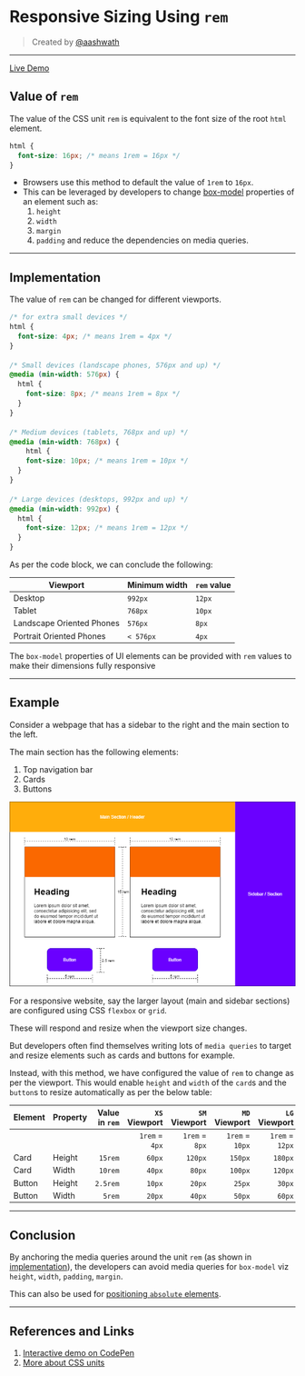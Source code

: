 # Responsive Sizing Using `rem`

> Created by [@aashwath](https://github.com/aashwath)

---

[Live Demo](https://codepen.io/aashwath/pen/ZEWWwKw)

## Value of `rem`

The value of the CSS unit `rem` is equivalent to the font size of the root `html` element.

```css
html {
  font-size: 16px; /* means 1rem = 16px */
}
```

* Browsers use this method to default the value of `1rem` to `16px`.
* This can be leveraged by developers to change [box-model](https://developer.mozilla.org/en-US/docs/Learn/CSS/Building_blocks/The_box_model) properties of an element such as:
  1. `height`
  2. `width`
  3. `margin`
  4. `padding`
and reduce the dependencies on media queries.

---

## Implementation

The value of `rem` can be changed for different viewports.

```css
/* for extra small devices */
html {
  font-size: 4px; /* means 1rem = 4px */
}

/* Small devices (landscape phones, 576px and up) */
@media (min-width: 576px) {
  html {
    font-size: 8px; /* means 1rem = 8px */
  }
}

/* Medium devices (tablets, 768px and up) */
@media (min-width: 768px) {
    html {
    font-size: 10px; /* means 1rem = 10px */
  }
}

/* Large devices (desktops, 992px and up) */
@media (min-width: 992px) {
  html {
    font-size: 12px; /* means 1rem = 12px */
  }
}
```

As per the code block, we can conclude the following:

| Viewport                  | Minimum width | `rem` value |
| ------------------------- | ------------- | ----------- |
| Desktop                   | `992px`       | `12px`      |
| Tablet                    | `768px`       | `10px`      |
| Landscape Oriented Phones | `576px`       | `8px`       |
| Portrait Oriented Phones  | `< 576px`     | `4px`       |

The `box-model` properties of UI elements can be provided with `rem` values to make their dimensions fully responsive

---

## Example

Consider a webpage that has a sidebar to the right and the main section to the left. 

The main section has the following elements:
1. Top navigation bar
2. Cards
3. Buttons

![Website Layout](assets/webpage.png)

For a responsive website, say the larger layout (main and sidebar sections) are configured using CSS `flexbox` or `grid`. 

These will respond and resize when the viewport size changes.

But developers often find themselves writing lots of `media queries` to target and resize elements such as cards and buttons for example.

Instead, with this method, we have configured the value of `rem` to change as per the viewport. This would enable `height` and `width` of the `card`s and the `button`s to resize automatically as per the below table:


| Element | Property | Value in `rem` |  `XS` Viewport |  `SM` Viewport |   `MD` Viewport |   `LG` Viewport |
| ------- | -------- | -------------: | -------------: | -------------: | --------------: | --------------: |
|         |          |                | `1rem` = `4px` | `1rem` = `8px` | `1rem` = `10px` | `1rem` = `12px` |
| Card    | Height   |        `15rem` |         `60px` |        `120px` |         `150px` |         `180px` |
| Card    | Width    |        `10rem` |         `40px` |         `80px` |         `100px` |         `120px` |
| Button  | Height   |       `2.5rem` |         `10px` |         `20px` |          `25px` |          `30px` |
| Button  | Width    |         `5rem` |         `20px` |         `40px` |          `50px` |          `60px` |

---

## Conclusion

By anchoring the media queries around the unit `rem` (as shown in [implementation](#implementation)), the developers can avoid media queries for `box-model` viz `height`, `width`, `padding`, `margin`.

This can also be used for [positioning `absolute` elements](https://developer.mozilla.org/en-US/docs/Learn/CSS/CSS_layout/Positioning).

---

## References and Links

1. [Interactive demo on CodePen](https://codepen.io/aashwath/pen/ZEWWwKw)
2. [More about CSS units](https://developer.mozilla.org/en-US/docs/Learn/CSS/Building_blocks/Values_and_units)
